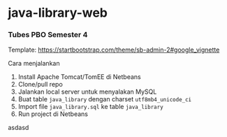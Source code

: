 # java-library-web
### Tubes PBO Semester 4

Template: https://startbootstrap.com/theme/sb-admin-2#google_vignette

Cara menjalankan
1. Install Apache Tomcat/TomEE di Netbeans
2. Clone/pull repo
3. Jalankan local server untuk menyalakan MySQL
4. Buat table `java_library` dengan charset `utf8mb4_unicode_ci`
5. Import file `java_library.sql` ke table `java_library `
6. Run project di Netbeans

asdasd